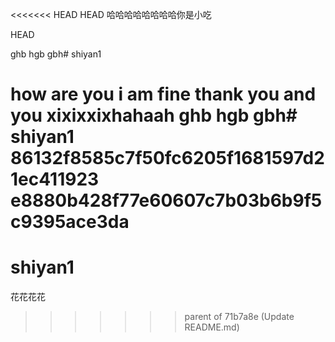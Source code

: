 <<<<<<< HEAD
HEAD
哈哈哈哈哈哈哈哈你是小吃

 HEAD

ghb hgb gbh# shiyan1

how are you 
i am fine
 thank you and you 
xixixxixhahaah
ghb hgb gbh# shiyan1
86132f8585c7f50fc6205f1681597d21ec411923
e8880b428f77e60607c7b03b6b9f5c9395ace3da
=======
# shiyan1
花花花花
>>>>>>> parent of 71b7a8e (Update README.md)
